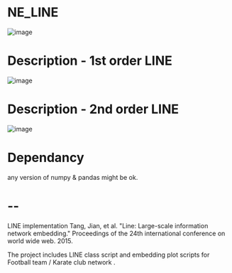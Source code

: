 # NE_LINE

![image](https://user-images.githubusercontent.com/35905280/96147824-9fe86d80-0f42-11eb-9882-4deec12294e4.png)

# Description - 1st order LINE
![image](https://user-images.githubusercontent.com/35905280/96147895-b1317a00-0f42-11eb-94c1-4ece5f6dc50c.png)
# Description - 2nd order LINE
![image](https://user-images.githubusercontent.com/35905280/96147931-b8588800-0f42-11eb-864e-530cd33b3651.png)


# Dependancy
any version of numpy & pandas might be ok.


# --
LINE implementation 
Tang, Jian, et al. "Line: Large-scale information network embedding." Proceedings of the 24th international conference on world wide web. 2015.


The project includes LINE class script and embedding plot scripts for Football team / Karate club network . 
